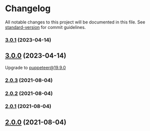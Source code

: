 # Changelog

All notable changes to this project will be documented in this file. See [standard-version](https://github.com/conventional-changelog/standard-version) for commit guidelines.

### [3.0.1](https://github.com/axiomhq/puppeteer-request-intercepter/compare/v3.0.0...v3.0.1) (2023-04-14)

## [3.0.0](https://github.com/axiomhq/puppeteer-request-intercepter/compare/v2.0.3...v3.0.0) (2023-04-14)

Upgrade to puppeteer@19.9.0


### [2.0.3](https://github.com/axiomhq/puppeteer-request-intercepter/compare/v2.0.2...v2.0.3) (2021-08-04)

### [2.0.2](https://github.com/axiomhq/puppeteer-request-intercepter/compare/v2.0.1...v2.0.2) (2021-08-04)



### [2.0.1](https://github.com/axiomhq/puppeteer-request-intercepter/compare/v2.0.0...v2.0.1) (2021-08-04)



## [2.0.0](https://github.com/axiomhq/puppeteer-request-intercepter/compare/v1.0.0...v2.0.0) (2021-08-04)

